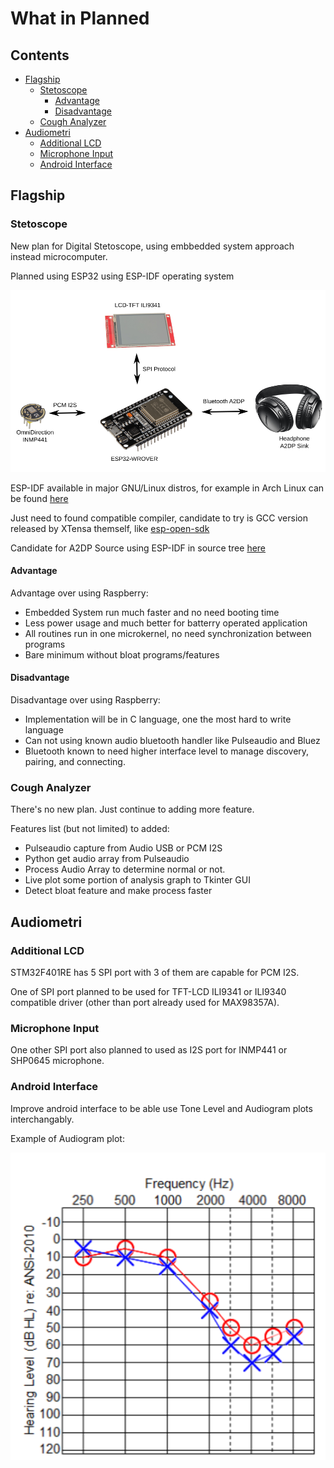 # What in Planned

## Contents
- [Flagship](https://github.com/mekatronik-achmadi/md_tutorial/blob/master/internship/task_0/planned.md#flagship)
	+ [Stetoscope](https://github.com/mekatronik-achmadi/md_tutorial/blob/master/internship/task_0/planned.md#stetoscope)
		* [Advantage](https://github.com/mekatronik-achmadi/md_tutorial/blob/master/internship/task_0/planned.md#advantage)
		* [Disadvantage](https://github.com/mekatronik-achmadi/md_tutorial/blob/master/internship/task_0/planned.md#disadvantage)
	+ [Cough Analyzer](https://github.com/mekatronik-achmadi/md_tutorial/blob/master/internship/task_0/planned.md#cough-analyzer)
- [Audiometri](https://github.com/mekatronik-achmadi/md_tutorial/blob/master/internship/task_0/planned.md#audiometri)
	+ [Additional LCD](https://github.com/mekatronik-achmadi/md_tutorial/blob/master/internship/task_0/planned.md#additional-lcd)
	+ [Microphone Input](https://github.com/mekatronik-achmadi/md_tutorial/blob/master/internship/task_0/planned.md#microphone-input)
	+ [Android Interface](https://github.com/mekatronik-achmadi/md_tutorial/blob/master/internship/task_0/planned.md#android-interface)
	
## Flagship

### Stetoscope

New plan for Digital Stetoscope, using embbedded system approach instead microcomputer.

Planned using ESP32 using ESP-IDF operating system

![images](images/stetoscope_new.png?raw=true)

ESP-IDF available in major GNU/Linux distros, for example in Arch Linux can be found [here](https://aur.archlinux.org/packages/esp-idf/)

Just need to found compatible compiler, candidate to try is GCC version released by XTensa themself, like [esp-open-sdk](https://aur.archlinux.org/packages/esp-open-sdk-git/)  

Candidate for A2DP Source using ESP-IDF in source tree [here](https://github.com/pschatzmann/ESP32-A2DP)

#### Advantage

Advantage over using Raspberry:
- Embedded System run much faster and no need booting time
- Less power usage and much better for batterry operated application
- All routines run in one microkernel, no need synchronization between programs
- Bare minimum without bloat programs/features

#### Disadvantage

Disadvantage over using Raspberry:
- Implementation will be in C language, one the most hard to write language
- Can not using known audio bluetooth handler like Pulseaudio and Bluez
- Bluetooth known to need higher interface level to manage discovery, pairing, and connecting.

### Cough Analyzer

There's no new plan. Just continue to adding more feature.

Features list (but not limited) to added:
- Pulseaudio capture from Audio USB or PCM I2S
- Python get audio array from Pulseaudio
- Process Audio Array to determine normal or not.
- Live plot some portion of analysis graph to Tkinter GUI
- Detect bloat feature and make process faster

## Audiometri

### Additional LCD

STM32F401RE has 5 SPI port with 3 of them are capable for PCM I2S.

One of SPI port planned to be used for TFT-LCD ILI9341 or ILI9340 compatible driver (other than port already used for MAX98357A).

### Microphone Input

One other SPI port also planned to used as I2S port for INMP441 or SHP0645 microphone.

### Android Interface 

Improve android interface to be able use Tone Level and Audiogram plots interchangably.

Example of Audiogram plot:

![images](images/audiogram.png?raw=true)